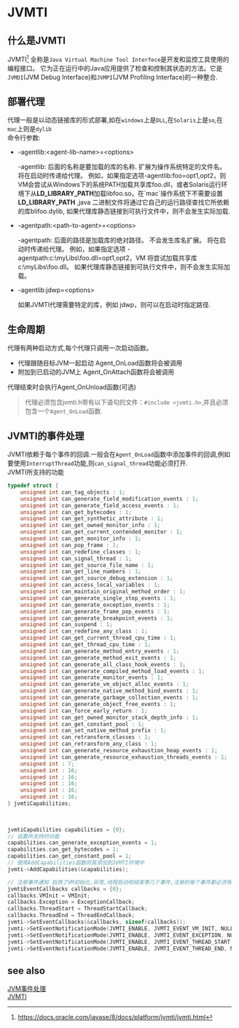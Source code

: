 # JVMTI 

## 什么是JVMTI

JVMTI[^1] 全称是`Java Virtual Machine Tool Interfece`是开发和监控工具使用的编程接口。 它为正在运行中的Java应用提供了检查和控制其状态的方法。它是`JVMDI`(JVM Debug Interface)和`JVMPI`(JVM Profiling Interface)的一种整合.
  




[^1]: https://docs.oracle.com/javase/8/docs/platform/jvmti/jvmti.html

## 部署代理

代理一般是以动态链接库的形式部署,如在`windows`上是`DLL`,在`Solaris`上是`so`,在`mac`上则是`dylib` <br/>
命令行参数: <br/>
* -agentlib:\<agent-lib-name\>=\<options\>
  <p>
  -agentlib: 后面的名称是要加载的库的名称. <agent-lib-name> 扩展为操作系统特定的文件名。 <options> 将在启动时传递给代理。 例如，如果指定选项-agentlib:foo=opt1,opt2，则VM会尝试从Windows下的系统PATH加载共享库foo.dll，或者Solaris运行环境下从<b>LD_LIBRARY_PATH</b>加载libfoo.so。在`mac`操作系统下不需要设置<b>LD_LIBRARY_PATH</b> ,java 二进制文件将通过它自己的运行路径查找它所依赖的库blifoo.dylib, 如果代理库静态链接到可执行文件中，则不会发生实际加载.
    </p>
  
* -agentpath:\<path-to-agent>=\<options>
    <p>
  -agentpath: 后面的路径是加载库的绝对路径。 不会发生库名扩展。 <options> 将在启动时传递给代理。 例如，如果指定选项 
      -agentpath:c:\myLibs\foo.dll=opt1,opt2，VM 将尝试加载共享库 c:\myLibs\foo.dll。 如果代理库静态链接到可执行文件中，则不会发生实际加载。</p>
 
* -agentlib:jdwp=\<options>
      <p>
        如果JVMTI代理需要特定的库，例如 jdwp，则可以在启动时指定路径.
      </p>
## 生命周期 
代理有两种启动方式,每个代理只调用一次启动函数。
 * 代理跟随目标JVM一起启动 Agent_OnLoad函数将会被调用 
 * 附加到已启动的JVM上 Agent_OnAttach函数将会被调用 <br/>
      
代理结束时会执行Agent_OnUnload函数(可选)<br/>

> 代理必须包含jvmti.h带有以下语句的文件：`#include <jvmti.h>`,并且必须包含一个`Agent_OnLoad`函数.

      
## JVMTI的事件处理
      
JVMTI依赖于每个事件的回调.一般会在`Agent_OnLoad`函数中添加事件的回调,例如要使用`InterruptThread`功能,则`can_signal_thread`功能必须打开.<br/>
JVMTI所支持的功能 
```c++
typedef struct {
    unsigned int can_tag_objects : 1;
    unsigned int can_generate_field_modification_events : 1;
    unsigned int can_generate_field_access_events : 1;
    unsigned int can_get_bytecodes : 1;
    unsigned int can_get_synthetic_attribute : 1;
    unsigned int can_get_owned_monitor_info : 1;
    unsigned int can_get_current_contended_monitor : 1;
    unsigned int can_get_monitor_info : 1;
    unsigned int can_pop_frame : 1;
    unsigned int can_redefine_classes : 1;
    unsigned int can_signal_thread : 1;
    unsigned int can_get_source_file_name : 1;
    unsigned int can_get_line_numbers : 1;
    unsigned int can_get_source_debug_extension : 1;
    unsigned int can_access_local_variables : 1;
    unsigned int can_maintain_original_method_order : 1;
    unsigned int can_generate_single_step_events : 1;
    unsigned int can_generate_exception_events : 1;
    unsigned int can_generate_frame_pop_events : 1;
    unsigned int can_generate_breakpoint_events : 1;
    unsigned int can_suspend : 1;
    unsigned int can_redefine_any_class : 1;
    unsigned int can_get_current_thread_cpu_time : 1;
    unsigned int can_get_thread_cpu_time : 1;
    unsigned int can_generate_method_entry_events : 1;
    unsigned int can_generate_method_exit_events : 1;
    unsigned int can_generate_all_class_hook_events : 1;
    unsigned int can_generate_compiled_method_load_events : 1;
    unsigned int can_generate_monitor_events : 1;
    unsigned int can_generate_vm_object_alloc_events : 1;
    unsigned int can_generate_native_method_bind_events : 1;
    unsigned int can_generate_garbage_collection_events : 1;
    unsigned int can_generate_object_free_events : 1;
    unsigned int can_force_early_return : 1;
    unsigned int can_get_owned_monitor_stack_depth_info : 1;
    unsigned int can_get_constant_pool : 1;
    unsigned int can_set_native_method_prefix : 1;
    unsigned int can_retransform_classes : 1;
    unsigned int can_retransform_any_class : 1;
    unsigned int can_generate_resource_exhaustion_heap_events : 1;
    unsigned int can_generate_resource_exhaustion_threads_events : 1;
    unsigned int : 7;
    unsigned int : 16;
    unsigned int : 16;
    unsigned int : 16;
    unsigned int : 16;
    unsigned int : 16;
} jvmtiCapabilities;
      
      

jvmtiCapabilities capabilities = {0};
// 设置所支持的功能 
capabilities.can_generate_exception_events = 1;
capabilities.can_get_bytecodes = 1;
capabilities.can_get_constant_pool = 1;
// 使用AddCapabilities函数将其添加到JVMTI环境中
jvmti->AddCapabilities(&capabilities);

// 注册事件通知 启用了VM初始化,异常,线程启动和结束等几个事件,注册的每个事件都必须有一个指定的回调函数, 如当生类型为Exception的事件时,会调用ExceptionCallback
jvmtiEventCallbacks callbacks = {0};
callbacks.VMInit = VMInit;
callbacks.Exception = ExceptionCallback;
callbacks.ThreadStart = ThreadStartCallback;
callbacks.ThreadEnd = ThreadEndCallback;
jvmti->SetEventCallbacks(&callbacks, sizeof(callbacks));
jvmti->SetEventNotificationMode(JVMTI_ENABLE, JVMTI_EVENT_VM_INIT, NULL);
jvmti->SetEventNotificationMode(JVMTI_ENABLE, JVMTI_EVENT_EXCEPTION, NULL);
jvmti->SetEventNotificationMode(JVMTI_ENABLE, JVMTI_EVENT_THREAD_START, NULL);
jvmti->SetEventNotificationMode(JVMTI_ENABLE, JVMTI_EVENT_THREAD_END, NULL);
```
      
 
## see also
[JVM事件处理](https://github.com/openjdk/jdk/blob/jdk8-b120/jdk/src/share/back/eventHandler.c)<br/>
[JVMTI](https://github.com/openjdk/jdk/blob/jdk8-b120/jdk/src/share/javavm/export/jvmti.h)
